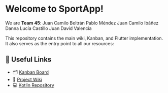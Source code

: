 # Welcome to SportApp!

We are **Team 45**:
Juan Camilo Beltrán
Pablo Méndez
Juan Camilo Ibáñez
Danna Lucía Castillo
Juan David Valencia

This repository contains the main wiki, Kanban, and Flutter implementation. It also serves as the entry point to all our resources:

## 📌 Useful Links
- 🗂️ [Kanban Board](https://github.com/users/vomisa29/projects/1)
- 📖 [Project Wiki](https://github.com/vomisa29/Moviles_T45/wiki/S1MS4)
- 💻 [Kotlin Repository](https://github.com/dalu09/Kotlin-App)

